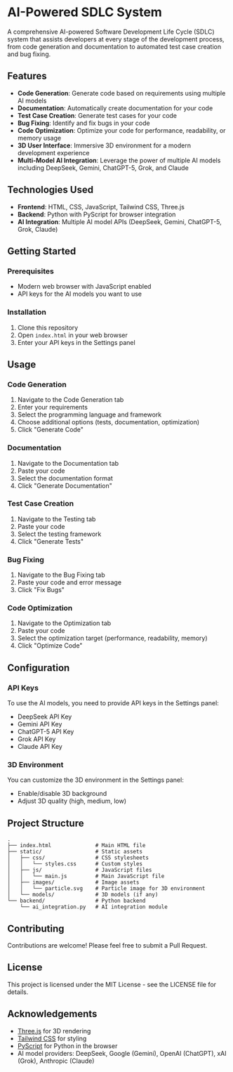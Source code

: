 # AI-Powered SDLC System

A comprehensive AI-powered Software Development Life Cycle (SDLC) system that assists developers at every stage of the development process, from code generation and documentation to automated test case creation and bug fixing.

## Features

- **Code Generation**: Generate code based on requirements using multiple AI models
- **Documentation**: Automatically create documentation for your code
- **Test Case Creation**: Generate test cases for your code
- **Bug Fixing**: Identify and fix bugs in your code
- **Code Optimization**: Optimize your code for performance, readability, or memory usage
- **3D User Interface**: Immersive 3D environment for a modern development experience
- **Multi-Model AI Integration**: Leverage the power of multiple AI models including DeepSeek, Gemini, ChatGPT-5, Grok, and Claude

## Technologies Used

- **Frontend**: HTML, CSS, JavaScript, Tailwind CSS, Three.js
- **Backend**: Python with PyScript for browser integration
- **AI Integration**: Multiple AI model APIs (DeepSeek, Gemini, ChatGPT-5, Grok, Claude)

## Getting Started

### Prerequisites

- Modern web browser with JavaScript enabled
- API keys for the AI models you want to use

### Installation

1. Clone this repository
2. Open `index.html` in your web browser
3. Enter your API keys in the Settings panel

## Usage

### Code Generation

1. Navigate to the Code Generation tab
2. Enter your requirements
3. Select the programming language and framework
4. Choose additional options (tests, documentation, optimization)
5. Click "Generate Code"

### Documentation

1. Navigate to the Documentation tab
2. Paste your code
3. Select the documentation format
4. Click "Generate Documentation"

### Test Case Creation

1. Navigate to the Testing tab
2. Paste your code
3. Select the testing framework
4. Click "Generate Tests"

### Bug Fixing

1. Navigate to the Bug Fixing tab
2. Paste your code and error message
3. Click "Fix Bugs"

### Code Optimization

1. Navigate to the Optimization tab
2. Paste your code
3. Select the optimization target (performance, readability, memory)
4. Click "Optimize Code"

## Configuration

### API Keys

To use the AI models, you need to provide API keys in the Settings panel:

- DeepSeek API Key
- Gemini API Key
- ChatGPT-5 API Key
- Grok API Key
- Claude API Key

### 3D Environment

You can customize the 3D environment in the Settings panel:

- Enable/disable 3D background
- Adjust 3D quality (high, medium, low)

## Project Structure

```
.
├── index.html              # Main HTML file
├── static/                 # Static assets
│   ├── css/                # CSS stylesheets
│   │   └── styles.css      # Custom styles
│   ├── js/                 # JavaScript files
│   │   └── main.js         # Main JavaScript file
│   ├── images/             # Image assets
│   │   └── particle.svg    # Particle image for 3D environment
│   └── models/             # 3D models (if any)
└── backend/                # Python backend
    └── ai_integration.py   # AI integration module
```

## Contributing

Contributions are welcome! Please feel free to submit a Pull Request.

## License

This project is licensed under the MIT License - see the LICENSE file for details.

## Acknowledgements

- [Three.js](https://threejs.org/) for 3D rendering
- [Tailwind CSS](https://tailwindcss.com/) for styling
- [PyScript](https://pyscript.net/) for Python in the browser
- AI model providers: DeepSeek, Google (Gemini), OpenAI (ChatGPT), xAI (Grok), Anthropic (Claude)